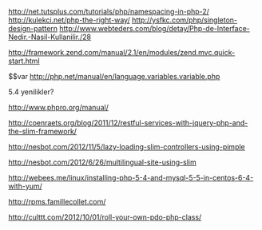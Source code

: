 http://net.tutsplus.com/tutorials/php/namespacing-in-php-2/
http://kulekci.net/php-the-right-way/
http://ysfkc.com/php/singleton-design-pattern
http://www.webteders.com/blog/detay/Php-de-Interface-Nedir.-Nasil-Kullanilir./28

http://framework.zend.com/manual/2.1/en/modules/zend.mvc.quick-start.html


$$var
http://php.net/manual/en/language.variables.variable.php

5.4 yenilikler?

http://www.phpro.org/manual/


http://coenraets.org/blog/2011/12/restful-services-with-jquery-php-and-the-slim-framework/

http://nesbot.com/2012/11/5/lazy-loading-slim-controllers-using-pimple

http://nesbot.com/2012/6/26/multilingual-site-using-slim


http://webees.me/linux/installing-php-5-4-and-mysql-5-5-in-centos-6-4-with-yum/

http://rpms.famillecollet.com/

http://culttt.com/2012/10/01/roll-your-own-pdo-php-class/


